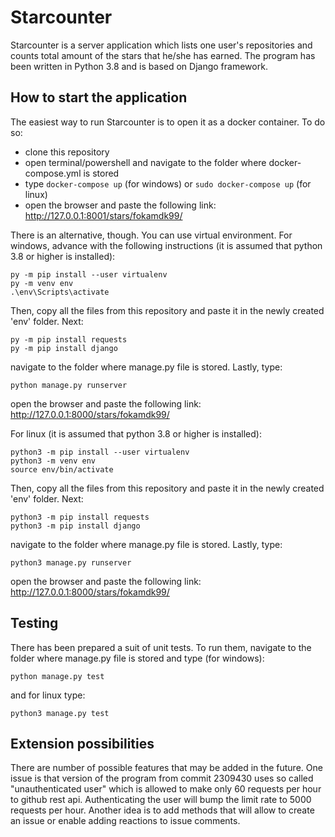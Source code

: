 # Starcounter
Starcounter is a server application which lists one user's repositories and counts total amount of the stars that he/she has earned.
The program has been written in Python 3.8 and is based on Django framework.
## How to start the application
The easiest way to run Starcounter is to open it as a docker container. To do so:
- clone this repository
- open terminal/powershell and navigate to the folder where docker-compose.yml is stored
- type ``` docker-compose up ``` (for windows) or ``` sudo docker-compose up ``` (for linux)
- open the browser and paste the following link: http://127.0.0.1:8001/stars/fokamdk99/ 

There is an alternative, though. You can use virtual environment. For windows, advance with the following instructions (it is assumed that python 3.8 or higher is installed):
```
py -m pip install --user virtualenv
py -m venv env
.\env\Scripts\activate
```
Then, copy all the files from this repository and paste it in the newly created 'env' folder. Next:
```
py -m pip install requests
py -m pip install django
```
navigate to the folder where manage.py file is stored. Lastly, type:
```
python manage.py runserver
```
open the browser and paste the following link: http://127.0.0.1:8000/stars/fokamdk99/

For linux (it is assumed that python 3.8 or higher is installed):
```
python3 -m pip install --user virtualenv
python3 -m venv env
source env/bin/activate
```
Then, copy all the files from this repository and paste it in the newly created 'env' folder. Next:
```
python3 -m pip install requests
python3 -m pip install django
```
navigate to the folder where manage.py file is stored. Lastly, type:
```
python3 manage.py runserver
```
open the browser and paste the following link: http://127.0.0.1:8000/stars/fokamdk99/

## Testing
There has been prepared a suit of unit tests. To run them, navigate to the folder where manage.py file is stored and type (for windows):
```
python manage.py test
```
and for linux type:
```
python3 manage.py test
```

## Extension possibilities
There are number of possible features that may be added in the future. One issue is that version of the program from commit 2309430 uses so called "unauthenticated user" which is allowed to make only 60 requests per hour to github rest api. Authenticating the user will bump the limit rate to 5000 requests per hour. Another idea is to add methods that will allow to create an issue or enable adding reactions to issue comments.
